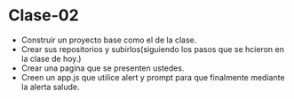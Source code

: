 # Clase-02



* Construir un proyecto base como el de la clase.
* Crear sus repositorios y subirlos(siguiendo los pasos que se hcieron en la clase de hoy.)
* Crear una pagina que se presenten ustedes.
* Creen un app.js que utilice alert y prompt para que finalmente mediante la alerta salude.
